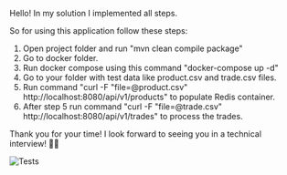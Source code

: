 Hello!
In my solution I implemented all steps.

So for using this application follow these steps:
1. Open project folder and run "mvn clean compile package"
2. Go to docker folder.
3. Run docker compose using this command "docker-compose up -d"
4. Go to your folder with test data like product.csv and trade.csv files.
5. Run command "curl -F "file=@product.csv" http://localhost:8080/api/v1/products" to populate Redis container.
6. After step 5 run command "curl -F "file=@trade.csv" http://localhost:8080/api/v1/trades" to process the trades.

Thank you for your time!
I look forward to seeing you in a technical interview! 🎯🚀

![Tests](https://drive.google.com/file/d/1XV0fllxEO8gPSIVE7aA3QVtjCNUMmt4o/view?usp=sharing)
